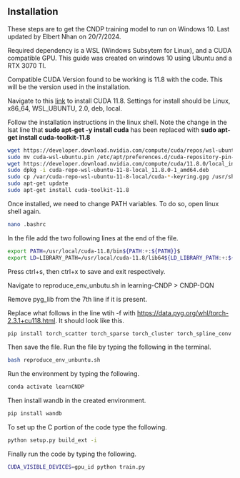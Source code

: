 ## Installation

These steps are to get the CNDP training model to run on Windows 10. Last updated by Elbert Nhan on 20/7/2024.

Required dependency is a WSL (Windows Subsytem for Linux), and a CUDA compatible GPU. This guide was created on windows 10 using Ubuntu and a RTX 3070 TI.

Compatible CUDA Version found to be working is 11.8 with the code. This will be the version used in the installation.

Navigate to this [link](https://developer.nvidia.com/cuda-11-8-0-download-archive?target_os=Linux&target_arch=x86_64&Distribution=WSL-Ubuntu&target_version=2.0&target_type=deb_local) to install CUDA 11.8. Settings for install should be Linux, x86_64, WSL_UBUNTU, 2.0, deb, local.

Follow the installation instructions in the linux shell. Note the change in the lsat line that 
**sudo apt-get -y install cuda** has been replaced with **sudo apt-get install cuda-toolkit-11.8**

```sh
wget https://developer.download.nvidia.com/compute/cuda/repos/wsl-ubuntu/x86_64/cuda-wsl-ubuntu.pin
sudo mv cuda-wsl-ubuntu.pin /etc/apt/preferences.d/cuda-repository-pin-600
wget https://developer.download.nvidia.com/compute/cuda/11.8.0/local_installers/cuda-repo-wsl-ubuntu-11-8-local_11.8.0-1_amd64.deb
sudo dpkg -i cuda-repo-wsl-ubuntu-11-8-local_11.8.0-1_amd64.deb
sudo cp /var/cuda-repo-wsl-ubuntu-11-8-local/cuda-*-keyring.gpg /usr/share/keyrings/
sudo apt-get update
sudo apt-get install cuda-toolkit-11.8
```

Once installed, we need to change PATH variables. To do so, open linux shell again.
```sh
nano .bashrc
```

In the file add the two following lines at the end of the file.
```sh
export PATH=/usr/local/cuda-11.8/bin${PATH:+:${PATH}}$
export LD=LIBRARY_PATH=/usr/local/cuda-11.8/lib64${LD_LIBRARY_PATH:+:${LD_LIBRARY_PATH}}
```
Press ctrl+s, then ctrl+x to save and exit respectively.

Navigate to reproduce_env_unbutu.sh in learning-CNDP > CNDP-DQN

Remove pyg_lib from the 7th line if it is present.

Replace what follows in the line wtih -f with https://data.pyg.org/whl/torch-2.3.1+cu118.html. It should look like this.
```sh
pip install torch_scatter torch_sparse torch_cluster torch_spline_conv -f https://data.pyg.org/whl/torch-2.3.1+cu118.html
```
Then save the file. Run the file by typing the following in the terminal.
```sh
bash reproduce_env_unbuntu.sh
```
Run the environment by typing the following.
```sh
conda activate learnCNDP
```
Then install wandb in the created environment.
```sh
pip install wandb
```
To set up the C portion of the code type the following.
```sh
python setup.py build_ext -i
```
Finally run the code by typing the following.
```sh
CUDA_VISIBLE_DEVICES=gpu_id python train.py
```